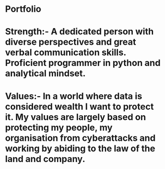 # Portfolio
# Strength:- A dedicated person with diverse perspectives and great verbal communication skills. Proficient programmer in python and analytical mindset.
# Values:- In a world where data is considered wealth I want to protect it. My values are largely based on protecting my people, my organisation from cyberattacks and working by abiding to the law of the land and company.
